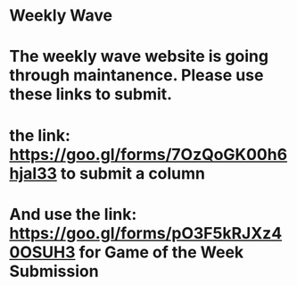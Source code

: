 # Weekly Wave
# The weekly wave website is going through maintanence. Please use these links to submit. 
# the link: https://goo.gl/forms/7OzQoGK00h6hjaI33 to submit a column
# And use the link: https://goo.gl/forms/pO3F5kRJXz40OSUH3 for Game of the Week Submission
